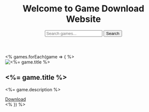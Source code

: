 <!DOCTYPE html>
<html lang="en">
<head>
    <meta charset="UTF-8">
    <meta name="viewport" content="width=device-width, initial-scale=1.0">
    <title>Game Download Website</title>
    <link rel="stylesheet" href="/css/style.css">
</head>
<body>
    <header>
        <h1>Welcome to Game Download Website</h1>
        <form action="/search" method="GET">
            <input type="text" name="query" placeholder="Search games...">
            <button type="submit">Search</button>
        </form>
    </header>
    <section id="games">
        <% games.forEach(game => { %>
            <div class="game">
                <img src="<%= game.image %>" alt="<%= game.title %>">
                <h2><%= game.title %></h2>
                <p><%= game.description %></p>
                <a href="/games/<%= game._id %>">Download</a>
            </div>
        <% }) %>
    </section>
</body>
</html>
